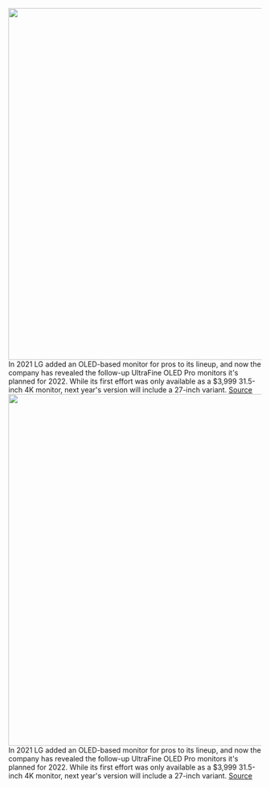 <img src='https://cdn.vox-cdn.com/thumbor/sRaIf1B-hIr6W1_syDX2dwlFDBY=/0x0:1800x1197/1200x800/filters:focal(728x315:1016x603)/cdn.vox-cdn.com/uploads/chorus_image/image/70284664/LG_OLED_Pro_Monitor_00_1200.0.jpg' width='700px' /><br/>
In 2021 LG added an OLED-based monitor for pros to its lineup, and now the company has revealed the follow-up UltraFine OLED Pro monitors it's planned for 2022. While its first effort was only available as a $3,999 31.5-inch 4K monitor, next year's version will include a 27-inch variant.
<a href='https://www.theverge.com/2021/12/16/22840813/lg-ultrafine-oled-pro-monitor-2022-ces'> Source <a/><img src='https://cdn.vox-cdn.com/thumbor/sRaIf1B-hIr6W1_syDX2dwlFDBY=/0x0:1800x1197/1200x800/filters:focal(728x315:1016x603)/cdn.vox-cdn.com/uploads/chorus_image/image/70284664/LG_OLED_Pro_Monitor_00_1200.0.jpg' width='700px' /><br/>
In 2021 LG added an OLED-based monitor for pros to its lineup, and now the company has revealed the follow-up UltraFine OLED Pro monitors it's planned for 2022. While its first effort was only available as a $3,999 31.5-inch 4K monitor, next year's version will include a 27-inch variant.
<a href='https://www.theverge.com/2021/12/16/22840813/lg-ultrafine-oled-pro-monitor-2022-ces'> Source <a/>
